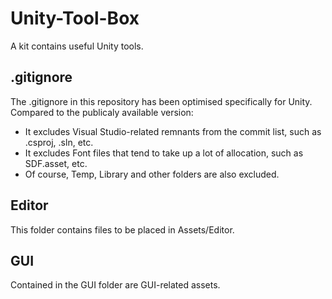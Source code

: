 # Unity-Tool-Box
A kit contains useful Unity tools.

## .gitignore
The .gitignore in this repository has been optimised specifically for Unity. Compared to the publicaly available version:

- It excludes Visual Studio-related remnants from the commit list, such as .csproj, .sln, etc.
- It excludes Font files that tend to take up a lot of allocation, such as SDF.asset, etc.
- Of course, Temp, Library and other folders are also excluded.

## Editor
This folder contains files to be placed in Assets/Editor.

## GUI
Contained in the GUI folder are GUI-related assets.
